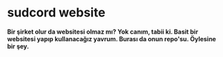 # sudcord website

**Bir şirket olur da websitesi olmaz mı? Yok canım, tabii ki. Basit bir websitesi yapıp kullanacağız yavrum. Burası da onun repo'su. Öylesine bir şey.**
